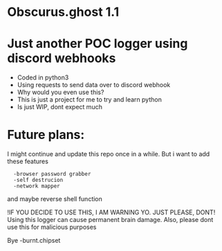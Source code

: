 # Obscurus.ghost 1.1


Just another POC logger using discord webhooks 
=

- Coded in python3
- Using requests to send data over to discord webhook
- Why would you even use this? 
- This is just a project for me to try and learn python
- Is just WIP, dont expect much

Future plans:
=
I might continue and update this repo once in a while.
But i want to add these features

      -browser password grabber
      -self destrucion
      -network mapper
      
and maybe reverse shell function


!IF YOU DECIDE TO USE THIS, I AM WARNING YO. JUST PLEASE, DONT!
Using this logger can cause permanent brain damage. 
Also, please dont use this for malicious purposes

Bye -burnt.chipset
